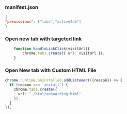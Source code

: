 ### manifest.json
```json
{
"permissions": ["tabs","activeTab"]
}
```
### Open new tab with targeted link
```js
    function handleLinkClick(visitUrl){
        chrome.tabs.create({ url: visitUrl });
    }
```
### Open New tab with Custom HTML File
```js
chrome.runtime.onInstalled.addListener(({reason}) => {
  if (reason === 'install') {
    chrome.tabs.create({
      url: "./html/onboarding.html"
    });
  }
});
```
